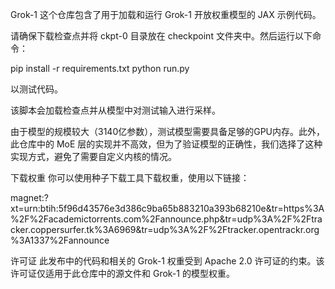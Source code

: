 Grok-1
这个仓库包含了用于加载和运行 Grok-1 开放权重模型的 JAX 示例代码。

请确保下载检查点并将 ckpt-0 目录放在 checkpoint 文件夹中。然后运行以下命令：

pip install -r requirements.txt
python run.py

以测试代码。

该脚本会加载检查点并从模型中对测试输入进行采样。

由于模型的规模较大（3140亿参数），测试模型需要具备足够的GPU内存。此外，此仓库中的 MoE 层的实现并不高效，但为了验证模型的正确性，我们选择了这种实现方式，避免了需要自定义内核的情况。

下载权重
你可以使用种子下载工具下载权重，使用以下链接：

magnet:?xt=urn:btih:5f96d43576e3d386c9ba65b883210a393b68210e&tr=https%3A%2F%2Facademictorrents.com%2Fannounce.php&tr=udp%3A%2F%2Ftracker.coppersurfer.tk%3A6969&tr=udp%3A%2F%2Ftracker.opentrackr.org%3A1337%2Fannounce

许可证
此发布中的代码和相关的 Grok-1 权重受到 Apache 2.0 许可证的约束。该许可证仅适用于此仓库中的源文件和 Grok-1 的模型权重。
